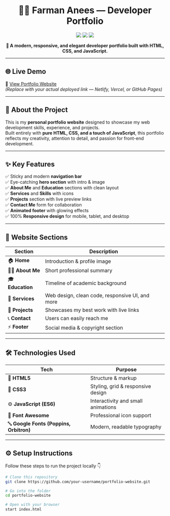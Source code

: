 <h1 align="center">👨‍💻 Farman Anees — Developer Portfolio</h1>

<p align="center">
  <img src="https://img.shields.io/badge/HTML5-E34F26?style=for-the-badge&logo=html5&logoColor=white" />
  <img src="https://img.shields.io/badge/CSS3-1572B6?style=for-the-badge&logo=css3&logoColor=white" />
  <img src="https://img.shields.io/badge/JavaScript-F7DF1E?style=for-the-badge&logo=javascript&logoColor=black" />
</p>

<p align="center">
  <b>🚀 A modern, responsive, and elegant developer portfolio built with HTML, CSS, and JavaScript.</b>
</p>

---

## 🌐 Live Demo

🔗 [View Portfolio Website]()  
_(Replace with your actual deployed link — Netlify, Vercel, or GitHub Pages)_

---

## 🧠 About the Project

This is my **personal portfolio website** designed to showcase my web development skills, experience, and projects.  
Built entirely with **pure HTML, CSS, and a touch of JavaScript**, this portfolio reflects my creativity, attention to detail, and passion for front-end development.

---

## ✨ Key Features

✅ Sticky and modern **navigation bar**  
✅ Eye-catching **hero section** with intro & image  
✅ **About Me** and **Education** sections with clean layout  
✅ **Services** and **Skills** with icons  
✅ **Projects** section with live preview links  
✅ **Contact Me** form for collaboration  
✅ **Animated footer** with glowing effects  
✅ 100% **Responsive design** for mobile, tablet, and desktop

---

## 🧩 Website Sections

| Section          | Description                                     |
| ---------------- | ----------------------------------------------- |
| 🏠 **Home**      | Introduction & profile image                    |
| 🙋‍♂️ **About Me**  | Short professional summary                      |
| 🎓 **Education** | Timeline of academic background                 |
| 🧰 **Services**  | Web design, clean code, responsive UI, and more |
| 💼 **Projects**  | Showcases my best work with live links          |
| 📞 **Contact**   | Users can easily reach me                       |
| ⚡ **Footer**    | Social media & copyright section                |

---

## 🛠️ Technologies Used

| Tech                                    | Purpose                            |
| --------------------------------------- | ---------------------------------- |
| 🧱 **HTML5**                            | Structure & markup                 |
| 🎨 **CSS3**                             | Styling, grid & responsive design  |
| ⚙️ **JavaScript (ES6)**                 | Interactivity and small animations |
| 🧠 **Font Awesome**                     | Professional icon support          |
| 🔤 **Google Fonts (Poppins, Orbitron)** | Modern, readable typography        |

---

## ⚙️ Setup Instructions

Follow these steps to run the project locally 👇

```bash
# Clone this repository
git clone https://github.com/your-username/portfolio-website.git

# Go into the folder
cd portfolio-website

# Open with your browser
start index.html
```
